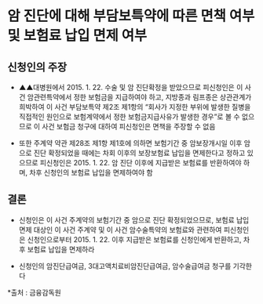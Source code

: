 # 암 진단에 대해 부담보특약에 따른 면책 여부 및 보험료 납입 면제 여부

## 신청인의 주장
* ▲▲대병원에서 2015. 1. 22. 수술 및 암 진단확정을 받았으므로 피신청인은 이 사건 암관련특약에서 정한 보험금을 지급하여야 하고, 지방종과 림프종은 상관관계가 희박하여 이 사건 부담보특약 제2조 제1항의 “회사가 지정한 부위에 발생한 질병을 직접적인 원인으로 보험계약에서 정한 보험금지급사유가 발생한 경우”로 볼 수 없으므로 이 사건 보험금 청구에 대하여 피신청인은 면책을 주장할 수 없음

* 또한 주계약 약관 제28조 제1항 제1호에 의하면 보험기간 중 암보장개시일 이후 암으로 진단 확정되었을 때에는 차회 이후의 보장보험료 납입을 면제한다고 정하고 있으므로 피신청인은 2015. 1. 22. 암 진단 이후에 지급받은 보험료를 반환하여야 하며, 차후 신청인의 보험료 납입을 면제하여야 함

## 결론
* 신청인은 이 사건 주계약의 보험기간 중 암으로 진단 확정되었으므로, 보험료 납입면제 대상인 이 사건 주계약 및 이 사건 암수술특약의 보험료와 관련하여 피신청인은 신청인으로부터 2015. 1. 22. 이후 지급받은 보험료를 신청인에게 반환하고, 차후 보험료 납입을 면제하라

* 신청인의 암진단급여금, 3대고액치료비암진단급여금, 암수술급여금 청구를 기각한다

*출처 : 금융감독원